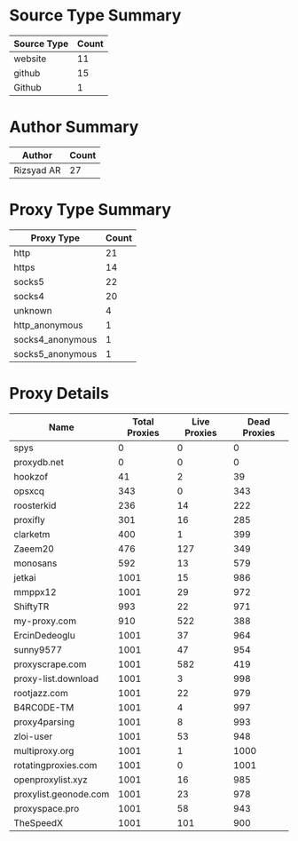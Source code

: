 # Source Type Summary

| Source Type | Count |
|-------------|-------|
| website | 11 |
| github | 15 |
| Github | 1 |


# Author Summary

| Author | Count |
|--------|-------|
| Rizsyad AR | 27 |


# Proxy Type Summary

| Proxy Type | Count |
|------------|-------|
| http | 21 |
| https | 14 |
| socks5 | 22 |
| socks4 | 20 |
| unknown | 4 |
| http_anonymous | 1 |
| socks4_anonymous | 1 |
| socks5_anonymous | 1 |


# Proxy Details

| Name | Total Proxies | Live Proxies | Dead Proxies |
|------|---------------|--------------|---------------|
| spys | 0 | 0 | 0 |
| proxydb.net | 0 | 0 | 0 |
| hookzof | 41 | 2 | 39 |
| opsxcq | 343 | 0 | 343 |
| roosterkid | 236 | 14 | 222 |
| proxifly | 301 | 16 | 285 |
| clarketm | 400 | 1 | 399 |
| Zaeem20 | 476 | 127 | 349 |
| monosans | 592 | 13 | 579 |
| jetkai | 1001 | 15 | 986 |
| mmppx12 | 1001 | 29 | 972 |
| ShiftyTR | 993 | 22 | 971 |
| my-proxy.com | 910 | 522 | 388 |
| ErcinDedeoglu | 1001 | 37 | 964 |
| sunny9577 | 1001 | 47 | 954 |
| proxyscrape.com | 1001 | 582 | 419 |
| proxy-list.download | 1001 | 3 | 998 |
| rootjazz.com | 1001 | 22 | 979 |
| B4RC0DE-TM | 1001 | 4 | 997 |
| proxy4parsing | 1001 | 8 | 993 |
| zloi-user | 1001 | 53 | 948 |
| multiproxy.org | 1001 | 1 | 1000 |
| rotatingproxies.com | 1001 | 0 | 1001 |
| openproxylist.xyz | 1001 | 16 | 985 |
| proxylist.geonode.com | 1001 | 23 | 978 |
| proxyspace.pro | 1001 | 58 | 943 |
| TheSpeedX | 1001 | 101 | 900 |
